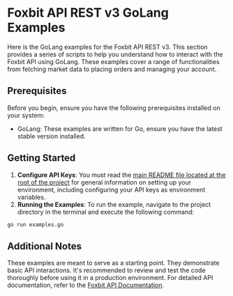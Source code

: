 # Foxbit API REST v3 GoLang Examples

Here is the GoLang examples for the Foxbit API REST v3. This section provides a series of scripts to help you understand how to interact with the Foxbit API using GoLang. These examples cover a range of functionalities from fetching market data to placing orders and managing your account.

## Prerequisites

Before you begin, ensure you have the following prerequisites installed on your system:

- GoLang: These examples are written for Go, ensure you have the latest stable version installed.

## Getting Started

1. **Configure API Keys**: You must read the [main README file located at the root of the project](https://github.com/foxbit-group/foxbit-api-samples?tab=readme-ov-file#getting-started) for general information on setting up your environment, including configuring your API keys as environment variables.
2. **Running the Examples**: To run the example, navigate to the project directory in the terminal and execute the following command:

```bash
go run examples.go
```

## Additional Notes

These examples are meant to serve as a starting point. They demonstrate basic API interactions. It's recommended to review and test the code thoroughly before using it in a production environment.
For detailed API documentation, refer to the [Foxbit API Documentation](https://docs.foxbit.com.br/rest/v3/).
